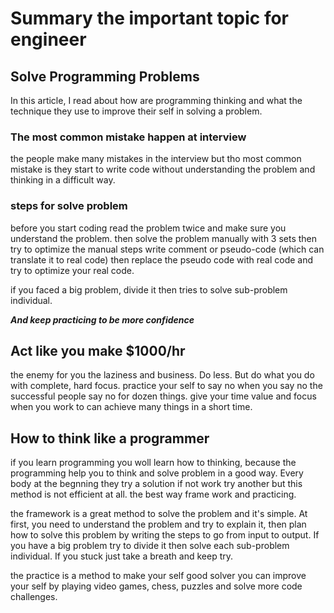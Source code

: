 # Summary the important topic for engineer

## Solve Programming Problems
In this article, I read about how are programming thinking and what the technique they use to improve their self in solving a problem.

### The most common mistake happen at interview
the people make many mistakes in the interview but tho most common mistake is they start to write code without understanding the problem and thinking in a difficult way.


### steps for solve problem
before you start coding read the problem twice and make sure you understand the problem. then solve the problem manually with 3 sets then try to optimize the manual steps write comment or pseudo-code (which can translate it to real code) then replace the pseudo code with real code and try to optimize your real code.

if you faced a big problem, divide it then tries to solve sub-problem individual.

***And keep practicing to be more confidence***


## Act like you make $1000/hr
the enemy for you the laziness and business. Do less. But do what you do with complete, hard focus. practice your self to say no when you say no the successful people say no for dozen things. give your time value and focus when you work to can achieve many things in a short time.


## How to think like a programmer

if you learn programming you woll learn how to thinking, because the programming help you to think and solve problem in a good way. Every body at the begnning they try a solution if not work try another but this method is not efficient at all. the best way frame work and practicing.

the framework is a great method to solve the problem and it's simple. At first, you need to understand the problem and try to explain it, then plan how to solve this problem by writing the steps to go from input to output. If you have a big problem try to divide it then solve each sub-problem individual. If you stuck just take a breath and keep try.

the practice is a method to make your self good solver you can improve your self by playing video games, chess, puzzles and solve more code challenges.
